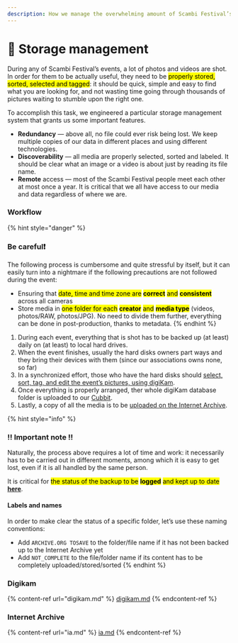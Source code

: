 ```yaml
---
description: How we manage the overwhelming amount of Scambi Festival’s media
---
```


# 💾 Storage management

During any of Scambi Festival’s events, a lot of photos and videos are shot. In order for them to be actually useful, they need to be <mark style="background-color:yellow;">properly stored, sorted, selected and tagged</mark>: it should be quick, simple and easy to find what you are looking for, and not wasting time going through thousands of pictures waiting to stumble upon the right one.

To accomplish this task, we engineered a particular storage management system that grants us some important features.

* **Redundancy** — above all, no file could ever risk being lost. We keep multiple copies of our data in different places and using different technologies.
* **Discoverability** — all media are properly selected, sorted and labeled. It should be clear what an image or a video is about just by reading its file name.
* **Remote** access — most of the Scambi Festival people meet each other at most once a year. It is critical that we all have access to our media and data regardless of where we are.

### Workflow

{% hint style="danger" %}
### Be careful❗️

The following process is cumbersome and quite stressful by itself, but it can easily turn into a nightmare if the following precautions are not followed during the event:

* Ensuring that <mark style="background-color:yellow;">date, time and time zone are</mark> <mark style="background-color:yellow;"></mark><mark style="background-color:yellow;">**correct**</mark> <mark style="background-color:yellow;"></mark><mark style="background-color:yellow;">and</mark> <mark style="background-color:yellow;"></mark><mark style="background-color:yellow;">**consistent**</mark> across all cameras
* Store media in <mark style="background-color:yellow;">one folder for each</mark> <mark style="background-color:yellow;"></mark><mark style="background-color:yellow;">**creator**</mark> <mark style="background-color:yellow;"></mark><mark style="background-color:yellow;">and</mark> <mark style="background-color:yellow;"></mark><mark style="background-color:yellow;">**media type**</mark> (videos, photos/RAW, photos/JPG). No need to divide them further, everything can be done in post-production, thanks to metadata.
{% endhint %}

1. During each event, everything that is shot has to be backed up (at least) daily on (at least) to local hard drives.
2. When the event finishes, usually the hard disks owners part ways and they bring their devices with them (since our associations owns none, so far)
3. In a synchronized effort, those who have the hard disks should [select, sort, tag, and edit the event’s pictures, using digiKam](./#digikam).
4. Once everything is properly arranged, ther whole digiKam database folder is uploaded to our [Cubbit](https://web.cubbit.io).
5. Lastly, a copy of all the media is to be [uploaded on the Internet Archive](./#internet-archive).

{% hint style="info" %}
### ‼️ Important note ‼️

Naturally, the process above requires a lot of time and work: it necessarily has to be carried out in different moments, among which it is easy to get lost, even if it is all handled by the same person.

It is critical for <mark style="background-color:yellow;">the status of the backup to be</mark> <mark style="background-color:yellow;"></mark><mark style="background-color:yellow;">**logged**</mark> <mark style="background-color:yellow;"></mark><mark style="background-color:yellow;">and kept up to date</mark> [**here**](https://nuvola.scambi.org/f/255130).

#### Labels and names

In order to make clear the status of a specific folder, let’s use these naming conventions:

* Add `ARCHIVE.ORG TOSAVE` to the folder/file name if it has not been backed up to the Internet Archive yet
* Add `NOT_COMPLETE` to the file/folder name if its content has to be completely uploaded/stored/sorted
{% endhint %}

### Digikam

{% content-ref url="digikam.md" %}
[digikam.md](digikam.md)
{% endcontent-ref %}

### Internet Archive

{% content-ref url="ia.md" %}
[ia.md](ia.md)
{% endcontent-ref %}
